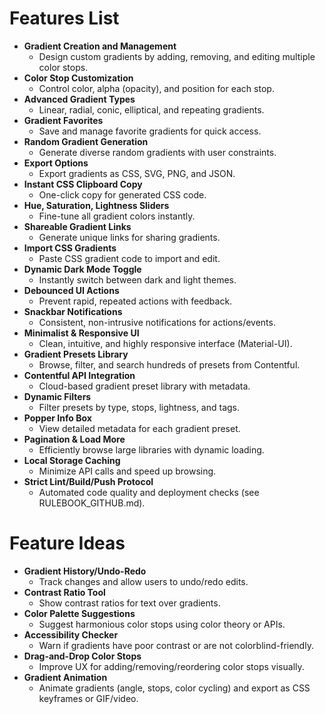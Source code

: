 
# Features List

- **Gradient Creation and Management**
  - Design custom gradients by adding, removing, and editing multiple color stops.
- **Color Stop Customization**
  - Control color, alpha (opacity), and position for each stop.
- **Advanced Gradient Types**
  - Linear, radial, conic, elliptical, and repeating gradients.
- **Gradient Favorites**
  - Save and manage favorite gradients for quick access.
- **Random Gradient Generation**
  - Generate diverse random gradients with user constraints.
- **Export Options**
  - Export gradients as CSS, SVG, PNG, and JSON.
- **Instant CSS Clipboard Copy**
  - One-click copy for generated CSS code.
- **Hue, Saturation, Lightness Sliders**
  - Fine-tune all gradient colors instantly.
- **Shareable Gradient Links**
  - Generate unique links for sharing gradients.
- **Import CSS Gradients**
  - Paste CSS gradient code to import and edit.
- **Dynamic Dark Mode Toggle**
  - Instantly switch between dark and light themes.
- **Debounced UI Actions**
  - Prevent rapid, repeated actions with feedback.
- **Snackbar Notifications**
  - Consistent, non-intrusive notifications for actions/events.
- **Minimalist & Responsive UI**
  - Clean, intuitive, and highly responsive interface (Material-UI).
- **Gradient Presets Library**
  - Browse, filter, and search hundreds of presets from Contentful.
- **Contentful API Integration**
  - Cloud-based gradient preset library with metadata.
- **Dynamic Filters**
  - Filter presets by type, stops, lightness, and tags.
- **Popper Info Box**
  - View detailed metadata for each gradient preset.
- **Pagination & Load More**
  - Efficiently browse large libraries with dynamic loading.
- **Local Storage Caching**
  - Minimize API calls and speed up browsing.
- **Strict Lint/Build/Push Protocol**
  - Automated code quality and deployment checks (see RULEBOOK_GITHUB.md).

# Feature Ideas

- **Gradient History/Undo-Redo**
  - Track changes and allow users to undo/redo edits.
- **Contrast Ratio Tool**
  - Show contrast ratios for text over gradients.
- **Color Palette Suggestions**
  - Suggest harmonious color stops using color theory or APIs.
- **Accessibility Checker**
  - Warn if gradients have poor contrast or are not colorblind-friendly.
- **Drag-and-Drop Color Stops**
  - Improve UX for adding/removing/reordering color stops visually.
- **Gradient Animation**
  - Animate gradients (angle, stops, color cycling) and export as CSS keyframes or GIF/video.
